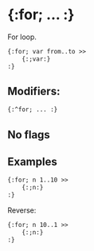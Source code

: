 {:for; ... :}
=============

For loop.

```html
{:for; var from..to >>
    {:;var:}
:}
```

Modifiers:
----------

```html
{:^for; ... :}
```

No flags
--------

Examples
--------

```html
{:for; n 1..10 >>
    {:;n:}
:}
```

Reverse:

```html
{:for; n 10..1 >>
    {:;n:}
:}
```
